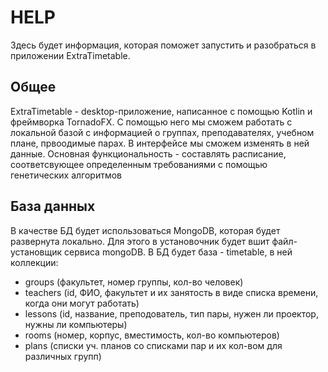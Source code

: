 # HELP
Здесь будет информация, которая поможет запустить и разобраться в приложении ExtraTimetable.

## Общее
ExtraTimetable - desktop-приложение, написанное с помощью Kotlin и фреймворка TornadoFX. 
С помощью него мы сможем работать с локальной базой с информацией о группах, преподавателях, учебном плане, првоодимые парах. 
В интерфейсе мы сможем изменять в ней данные. Основная функциональность - составлять расписание, соответсвующее определенным требованиями с помощью генетических алгоритмов

## База данных
В качестве БД будет использоваться MongoDB, которая будет развернута локально. Для этого в установочник будет вшит файл-установщик сервиса mongoDB.
В БД будет база - timetable, в ней коллекции:
* groups (факультет, номер группы, кол-во человек)
* teachers (id, ФИО, факультет и их занятость в виде списка времени, когда они могут работать)
* lessons (id, название, преподователь, тип пары, нужен ли проектор, нужны ли компьютеры)
* rooms (номер, корпус, вместимость, кол-во компьютеров)
* plans (списки уч. планов со списками пар и их кол-вом для различных групп)
